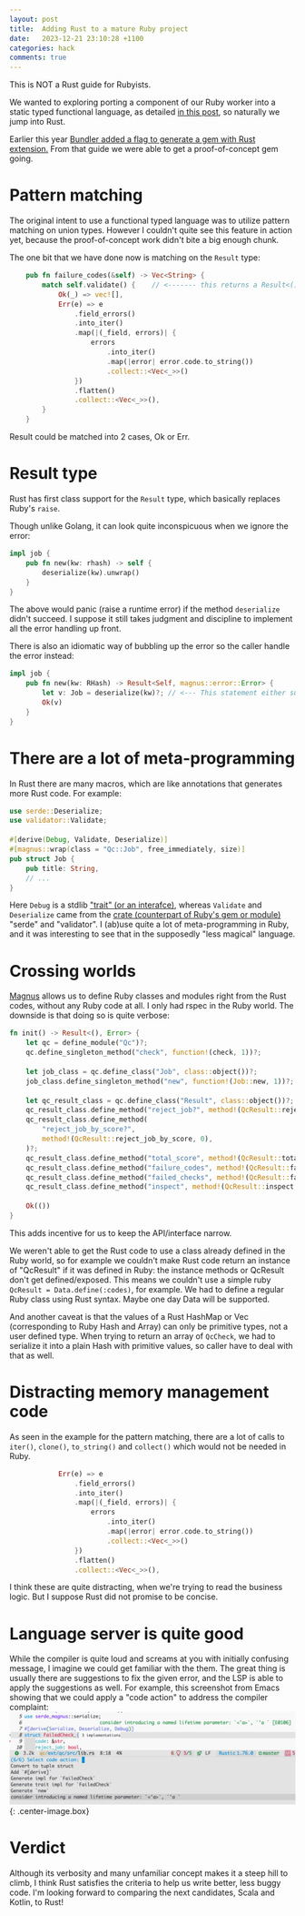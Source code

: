 ```yaml
---
layout: post
title:  Adding Rust to a mature Ruby project
date:   2023-12-21 23:10:28 +1100
categories: hack
comments: true
---
```


This is NOT a Rust guide for Rubyists.

We wanted to exploring porting a component of our Ruby worker into a static typed functional language, as detailed [in this post](/posts/ruby-static-typed-extension.html), so naturally we jump into Rust.

Earlier this year [Bundler added a flag to generate a gem with Rust extension.](https://bundler.io/blog/2023/01/31/rust-gem-skeleton.html) From that guide we were able to get a proof-of-concept gem going.

# Pattern matching

The original intent to use a functional typed language was to utilize pattern matching on union types. However I couldn't quite see this feature in action yet, because the proof-of-concept work didn't bite a big enough chunk.

The one bit that we have done now is matching on the `Result` type:

```rust
    pub fn failure_codes(&self) -> Vec<String> {
        match self.validate() {    // <------- this returns a Result<(), ValidationErrors>
            Ok(_) => vec![],
            Err(e) => e
                .field_errors()
                .into_iter()
                .map(|(_field, errors)| {
                    errors
                        .into_iter()
                        .map(|error| error.code.to_string())
                        .collect::<Vec<_>>()
                })
                .flatten()
                .collect::<Vec<_>>(),
        }
    }
```
Result could be matched into 2 cases, Ok or Err.

# Result type

Rust has first class support for the `Result` type, which basically replaces Ruby's `raise`. 

Though unlike Golang, it can look quite inconspicuous when we ignore the error:
```rust
impl job {
    pub fn new(kw: rhash) -> self {
        deserialize(kw).unwrap()
    }
}
```
The above would panic (raise a runtime error) if the method `deserialize` didn't succeed.
I suppose it still takes judgment and discipline to implement all the error handling up front.

There is also an idiomatic way of bubbling up the error so the caller handle the error instead: 
```rust
impl job {
    pub fn new(kw: RHash) -> Result<Self, magnus::error::Error> {
        let v: Job = deserialize(kw)?; // <--- This statement either succeeds and assigns to "v", or fails and returns an Err to the caller of "new"
        Ok(v)
    }
}
```

# There are a lot of meta-programming

In Rust there are many macros, which are like annotations that generates more Rust code. For example:

```rust
use serde::Deserialize;
use validator::Validate;

#[derive(Debug, Validate, Deserialize)]
#[magnus::wrap(class = "Qc::Job", free_immediately, size)]
pub struct Job {
    pub title: String,
    // ...
}
```

Here `Debug` is a stdlib ["trait" (or an interafce)](https://rust-book.cs.brown.edu/ch10-02-traits.html), whereas `Validate` and `Deserialize` came from the [crate (counterpart of Ruby's gem or module)](https://rust-book.cs.brown.edu/ch07-01-packages-and-crates.html) "serde" and "validator". I (ab)use quite a lot of meta-programming in Ruby, and it was interesting to see that in the supposedly "less magical" language.

# Crossing worlds

[Magnus](https://github.com/matsadler/magnus) allows us to define Ruby classes and modules right from the Rust codes, without any Ruby code at all. 
I only had rspec in the Ruby world.
The downside is that doing so is quite verbose:
```rust
fn init() -> Result<(), Error> {
    let qc = define_module("Qc")?;
    qc.define_singleton_method("check", function!(check, 1))?;

    let job_class = qc.define_class("Job", class::object())?;
    job_class.define_singleton_method("new", function!(Job::new, 1))?;

    let qc_result_class = qc.define_class("Result", class::object())?;
    qc_result_class.define_method("reject_job?", method!(QcResult::reject_job, 0))?;
    qc_result_class.define_method(
        "reject_job_by_score?",
        method!(QcResult::reject_job_by_score, 0),
    )?;
    qc_result_class.define_method("total_score", method!(QcResult::total_score, 0))?;
    qc_result_class.define_method("failure_codes", method!(QcResult::failure_codes, 0))?;
    qc_result_class.define_method("failed_checks", method!(QcResult::failed_checks_hash, 0))?;
    qc_result_class.define_method("inspect", method!(QcResult::inspect, 0))?;

    Ok(())
}
```
This adds incentive for us to keep the API/interface narrow.

We weren't able to get the Rust code to use a class already defined in the Ruby world, so for example we couldn't make Rust code return an instance of "QcResult" if it was defined in Ruby: the instance methods or QcResult don't get defined/exposed. 
This means we couldn't use a simple ruby `QcResult = Data.define(:codes)`, for example.
We had to define a regular Ruby class using Rust syntax. Maybe one day Data will be supported.

And another caveat is that the values of a Rust HashMap or Vec (corresponding to Ruby Hash and Array) can only be primitive types, not a user defined type.
When trying to return an array of `QcCheck`, we had to serialize it into a plain Hash with primitive values, so caller have to deal with that as well.

# Distracting memory management code
As seen in the example for the pattern matching, there are a lot of calls to `iter()`, `clone()`, `to_string()` and `collect()` which would not be needed in Ruby. 

```rust
            Err(e) => e
                .field_errors()
                .into_iter()
                .map(|(_field, errors)| {
                    errors
                        .into_iter()
                        .map(|error| error.code.to_string())
                        .collect::<Vec<_>>()
                })
                .flatten()
                .collect::<Vec<_>>(),
```

I think these are quite distracting, when we're trying to read the business logic. But I suppose Rust did not promise to be concise.

# Language server is quite good

While the compiler is quite loud and screams at you with initially confusing message, I imagine we could get familiar with the them.
The great thing is usually there are suggestions to fix the given error, and the LSP is able to apply the suggestions as well. 
For example, this screenshot from Emacs showing that we could apply a "code action" to address the compiler complaint: 
![rust LSP action screenshot](/images/rust-code-action.png){: .center-image.box}
 
# Verdict
Although its verbosity and many unfamiliar concept makes it a steep hill to climb, I think Rust satisfies the criteria to help us write better, less buggy code. 
I'm looking forward to comparing the next candidates, Scala and Kotlin, to Rust!
